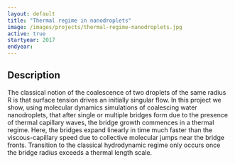 ```yaml
---
layout: default
title: "Thermal regime in nanodroplets"
image: /images/projects/thermal-regime-nanodroplets.jpg
active: true
startyear: 2017
endyear: 
---
```


## Description

The classical notion of the coalescence of two droplets of the same radius R is that surface tension drives an initially singular flow. In this project we show, using molecular dynamics simulations of coalescing water nanodroplets, that after single or multiple bridges form due to the presence of thermal capillary waves, the bridge growth commences in a thermal regime. Here, the bridges expand linearly in time much faster than the viscous-capillary speed due to collective molecular jumps near the bridge fronts. Transition to the classical hydrodynamic regime only occurs once the bridge radius exceeds a thermal length scale.